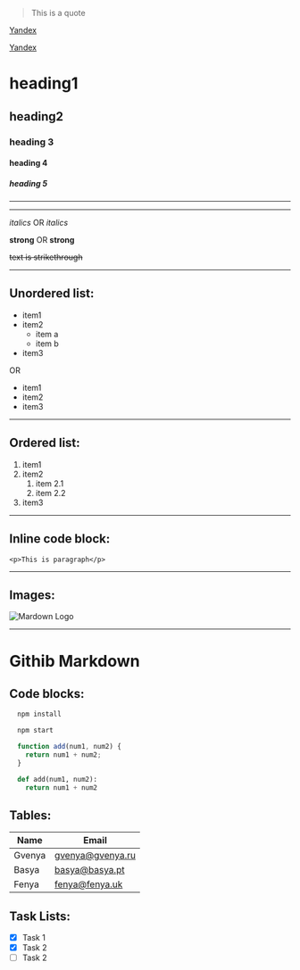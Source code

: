 <!--using auto-open markdown preview plugin-->
<!--crash course Markdown Crash Course by Traversy-->

> This is a quote

[Yandex](https://yandex.ru)

[Yandex](https://yandex.ru "Yandex")
<!--changes hovering title content-->

# heading1
## heading2
### heading 3
#### heading 4
##### heading 5
---
___
_italics_
OR
*italics*

**strong**
OR 
__strong__

~~text is strikethrough~~

---
## **Unordered list:**
- item1
- item2
  - item a
  - item b
- item3

OR
* item1
* item2
* item3
---
## **Ordered list:**
1. item1
1. item2
    1. item 2.1
    1. item 2.2
1. item3
---
## **Inline code block:**

`<p>This is paragraph</p>`

---
## __Images:__
![Mardown Logo](https://markdown-here.com/img/icon256.png)

---
# Githib Markdown

## Code blocks:
```bash
  npm install

  npm start
```

```javascript
  function add(num1, num2) {
    return num1 + num2;
  }
```
```python
  def add(num1, num2):
    return num1 + num2
```
## Tables:

| Name    | Email         |
| ------- | ------------- |
| Gvenya  | gvenya@gvenya.ru |
| Basya | basya@basya.pt |
| Fenya | fenya@fenya.uk |

## Task Lists:

* [x] Task 1
* [x] Task 2
* [ ] Task 2
